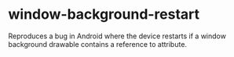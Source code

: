 # window-background-restart
Reproduces a bug in Android where the device restarts if a window background drawable contains a reference to attribute.
